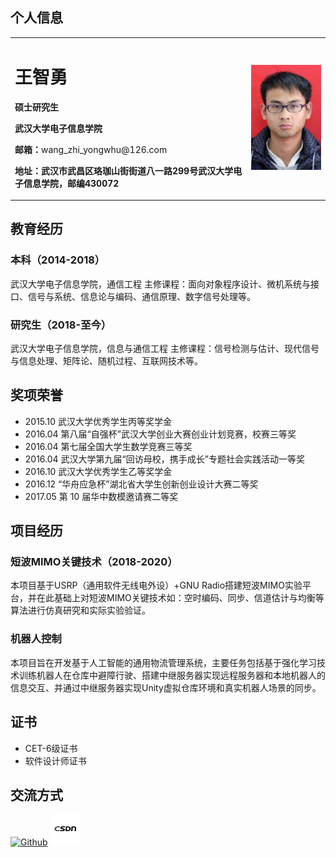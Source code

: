 ## 个人信息
<table border="0">
  <tr>
    <td width="75%">
      <h1>王智勇</h1>
      <p><b>硕士研究生</b></p>
      <p><b>武汉大学电子信息学院</b></p>
      <p><b>邮箱：</b>wang_zhi_yongwhu@126.com</p>
      <p><b>地址：武汉市武昌区珞珈山街街道八一路299号武汉大学电子信息学院，邮编430072</b></p>
    </td>
    <td width="25%">
      <img src="/wangzhiyong.jpg" width="100%">      
    </td>
  </tr>
</table>

## 教育经历
### 本科（2014-2018）
武汉大学电子信息学院，通信工程
主修课程：面向对象程序设计、微机系统与接口、信号与系统、信息论与编码、通信原理、数字信号处理等。
### 研究生（2018-至今）
武汉大学电子信息学院，信息与通信工程
主修课程：信号检测与估计、现代信号与信息处理、矩阵论、随机过程、互联网技术等。

## 奖项荣誉
* 2015.10 武汉大学优秀学生丙等奖学金
* 2016.04 第八届“自强杯”武汉大学创业大赛创业计划竞赛，校赛三等奖
* 2016.04 第七届全国大学生数学竞赛三等奖
* 2016.04 武汉大学第九届“回访母校，携手成长”专题社会实践活动一等奖
* 2016.10 武汉大学优秀学生乙等奖学金
* 2016.12 “华舟应急杯”湖北省大学生创新创业设计大赛二等奖
* 2017.05 第 10 届华中数模邀请赛二等奖

## 项目经历
### 短波MIMO关键技术（2018-2020）
本项目基于USRP（通用软件无线电外设）+GNU Radio搭建短波MIMO实验平台，并在此基础上对短波MIMO关键技术如：空时编码、同步、信道估计与均衡等算法进行仿真研究和实际实验验证。
### 机器人控制
本项目旨在开发基于人工智能的通用物流管理系统，主要任务包括基于强化学习技术训练机器人在仓库中避障行驶、搭建中继服务器实现远程服务器和本地机器人的信息交互、并通过中继服务器实现Unity虚拟仓库环境和真实机器人场景的同步。

## 证书
* CET-6级证书
* 软件设计师证书

## 交流方式
[![Github](https://github.com/wzyzyw/wang-zhi-yong.github.io/blob/master/git2.jpg "github")](https://github.com/wzyzyw)
[![CSDN](https://github.com/wzyzyw/wang-zhi-yong.github.io/blob/master/csdn.jpg "csdn")](https://me.csdn.net/ha_____ha)



